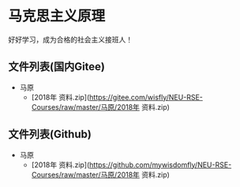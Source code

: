 # 马克思主义原理
好好学习，成为合格的社会主义接班人！

## 文件列表(国内Gitee)

- 马原
    - [2018年 资料.zip](https://gitee.com/wisfly/NEU-RSE-Courses/raw/master/马原/2018年 资料.zip)


## 文件列表(Github)

- 马原
    - [2018年 资料.zip](https://github.com/mywisdomfly/NEU-RSE-Courses/raw/master/马原/2018年 资料.zip)
